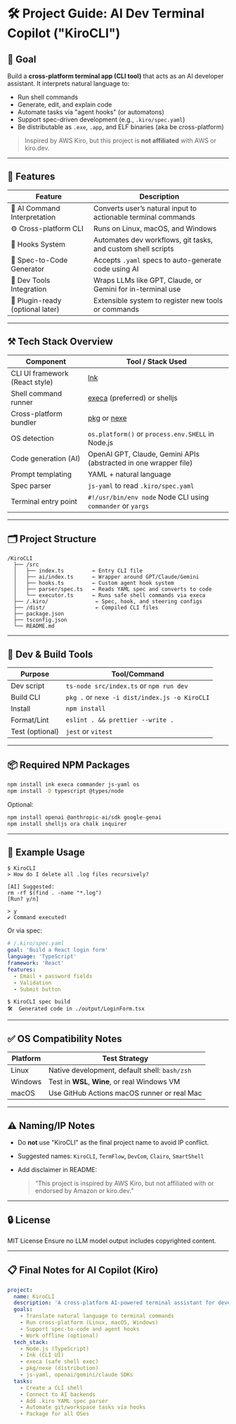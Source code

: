 # 🛠️ Project Guide: AI Dev Terminal Copilot ("KiroCLI")

## 🧩 Goal

Build a **cross-platform terminal app (CLI tool)** that acts as an AI developer assistant. It interprets natural language to:

- Run shell commands
- Generate, edit, and explain code
- Automate tasks via "agent hooks" (or automatons)
- Support spec-driven development (e.g., `.kiro/spec.yaml`)
- Be distributable as `.exe`, `.app`, and ELF binaries (aka be cross-platform)

> Inspired by AWS Kiro, but this project is **not affiliated** with AWS or kiro.dev.

---

## 🎯 Features

| Feature                          | Description                                                   |
| -------------------------------- | ------------------------------------------------------------- |
| 🧠 AI Command Interpretation     | Converts user’s natural input to actionable terminal commands |
| ⚙️ Cross-platform CLI            | Runs on Linux, macOS, and Windows                             |
| 📂 Hooks System                  | Automates dev workflows, git tasks, and custom shell scripts  |
| 📜 Spec-to-Code Generator        | Accepts `.yaml` specs to auto-generate code using AI          |
| 🧪 Dev Tools Integration         | Wraps LLMs like GPT, Claude, or Gemini for in-terminal use    |
| 🧵 Plugin-ready (optional later) | Extensible system to register new tools or commands           |

---

## ⚒️ Tech Stack Overview

| Component                      | Tool / Stack Used                                                            |
| ------------------------------ | ---------------------------------------------------------------------------- |
| CLI UI framework (React style) | [Ink](https://github.com/vadimdemedes/ink)                                   |
| Shell command runner           | [execa](https://github.com/sindresorhus/execa) (preferred) or shelljs        |
| Cross-platform bundler         | [pkg](https://github.com/vercel/pkg) or [nexe](https://github.com/nexe/nexe) |
| OS detection                   | `os.platform()` or `process.env.SHELL` in Node.js                            |
| Code generation (AI)           | OpenAI GPT, Claude, Gemini APIs (abstracted in one wrapper file)             |
| Prompt templating              | YAML + natural language                                                      |
| Spec parser                    | `js-yaml` to read `.kiro/spec.yaml`                                          |
| Terminal entry point           | `#!/usr/bin/env node` Node CLI using `commander` or `yargs`                  |

---

## 🗂️ Project Structure

```
/KiroCLI
  ├── /src
  │   ├── index.ts         ← Entry CLI file
  │   ├── ai/index.ts      ← Wrapper around GPT/Claude/Gemini
  │   ├── hooks.ts         ← Custom agent hook system
  │   ├── parser/spec.ts   ← Reads YAML spec and converts to code
  │   └── executor.ts      ← Runs safe shell commands via execa
  ├── /.kiro/               ← Spec, hook, and steering configs
  ├── /dist/                ← Compiled CLI files
  ├── package.json
  ├── tsconfig.json
  └── README.md
```

---

## 🧪 Dev & Build Tools

| Purpose         | Tool/Command                                  |
| --------------- | --------------------------------------------- |
| Dev script      | `ts-node src/index.ts` or `npm run dev`       |
| Build CLI       | `pkg .` or `nexe -i dist/index.js -o KiroCLI` |
| Install         | `npm install`                                 |
| Format/Lint     | `eslint . && prettier --write .`              |
| Test (optional) | `jest` or `vitest`                            |

---

## 📦 Required NPM Packages

```bash
npm install ink execa commander js-yaml os
npm install -D typescript @types/node
```

Optional:

```bash
npm install openai @anthropic-ai/sdk google-genai
npm install shelljs ora chalk inquirer
```

---

## 📁 Example Usage

```
$ KiroCLI
> How do I delete all .log files recursively?

[AI] Suggested:
rm -rf $(find . -name "*.log")
[Run? y/n]

> y
✔ Command executed!
```

Or via spec:

```yaml
# /.kiro/spec.yaml
goal: 'Build a React login form'
language: 'TypeScript'
framework: 'React'
features:
  - Email + password fields
  - Validation
  - Submit button
```

```
$ KiroCLI spec build
🛠️  Generated code in ./output/LoginForm.tsx
```

---

## ✅ OS Compatibility Notes

| Platform | Test Strategy                                 |
| -------- | --------------------------------------------- |
| Linux    | Native development, default shell: `bash/zsh` |
| Windows  | Test in **WSL**, **Wine**, or real Windows VM |
| macOS    | Use GitHub Actions macOS runner or real Mac   |

---

## ⚠️ Naming/IP Notes

- Do **not** use "KiroCLI" as the final project name to avoid IP conflict.
- Suggested names: `KiroCLI`, `TermFlow`, `DevCom`, `Clairo`, `SmartShell`
- Add disclaimer in README:

  > “This project is inspired by AWS Kiro, but not affiliated with or endorsed by Amazon or kiro.dev.”

---

## 🔒 License

MIT License
Ensure no LLM model output includes copyrighted content.

---

## 📋 Final Notes for AI Copilot (Kiro)

```yaml
project:
  name: KiroCLI
  description: 'A cross-platform AI-powered terminal assistant for developers.'
  goals:
    - Translate natural language to terminal commands
    - Run cross-platform (Linux, macOS, Windows)
    - Support spec-to-code and agent hooks
    - Work offline (optional)
  tech_stack:
    - Node.js (TypeScript)
    - Ink (CLI UI)
    - execa (safe shell exec)
    - pkg/nexe (distribution)
    - js-yaml, openai/gemini/claude SDKs
  tasks:
    - Create a CLI shell
    - Connect to AI backends
    - Add .kiro YAML spec parser
    - Automate git/workspace tasks via hooks
    - Package for all OSes
```
